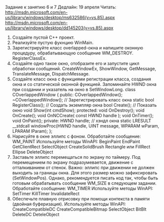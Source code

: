 Задание к занятию 6 и 7
Дедлайн: 19 апреля
Читать:
 http://msdn.microsoft.com/en-us/library/windows/desktop/ms632586(v=vs.85).aspx
http://msdn.microsoft.com/en-us/library/windows/desktop/dd145203(v=vs.85).aspx

1.  Создайте пустой C++ проект.
2.  Реализуйте пустую фукнцию WinMain.
3.  Зарегистрируйте класс overlapped-окна и напишите оконную процедуру, обрабатывающую сообщение WM_DESTROY. RegisterClassEx.
4.  Создайте одно такое окно, отобразите его и запустите цикл обработки сообщений. CreateWindowEx, ShowWindow, GetMessage, TranslateMessage, DispatchMessage.
5.  Создайте класс окна с функциями регистрации класса, создания окна и со статической оконной функцией. Запоминайте HWND окна при создании и указатель на окно в SetWindowLong.
class COverlappedWindow {
public:
        COverlappedWindow();
        ~COverlappedWindow();
        // Зарегистрировать класс окна
        static bool RegisterClass();
        // Создать экземпляр окна
        bool Create();
        // Показать окно
        void Show(int cmdShow);
protected:
        void OnDestroy();
        void OnCreate();
        void OnNCCreate( const HWND handle );
        void OnTimer();
        void OnPaint();
private:
        HWND handle; // хэндл окна
        static LRESULT __stdcall windowProc(HWND handle, UINT message, WPARAM wParam, LPARAM lParam);
};
6. Нарисуйте в окне эллипс с фоном.
Обработайте сообщение:
WM_PAINT
Используйте методы WinAPI:
BeginPaint
EndPaint
GetClientRect
SelectObject
CreateSolidBrush
Rectangle или FillRect
Ellipse
DeleteObject
7. Заставьте эллипс перемещаться по экрану по таймеру. Под перемещением по экрану подразумевается, движение с отталкиванием от стенок. Важно: эллипс при движении не должен выходить за границы окна. Для этого размер можно зафиксировать (SetWindowPos). Однако, рекомендуется писать код так, чтобы быть готовым обрабатывать сообщение WM_SIZE в следующем задании.
Обработайте сообщение:
WM_TIMER
Используйте методы WinAPI:
SetTimer
KillTimer
InvalidateRect
8. Обеспечьте плавную отрисовку при помощи контекста в памяти (двойная буферизация).
Используйте методы WinAPI:
CreateCompatibleDC
CreateCompatibleBitmap
SelectObject
BitBlt
DeleteDC
                  DeteleObject
